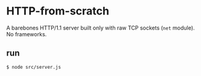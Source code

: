 # HTTP-from-scratch

A barebones HTTP/1.1 server built only with raw TCP sockets (`net` module). 
No frameworks.

## run

```bash
$ node src/server.js